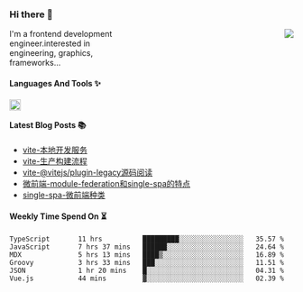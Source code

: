 <!--
**zhaohuanyuu/zhaohuanyuu** is a ✨ _special_ ✨ repository because its `README.md` (this file) appears on your GitHub profile.
-->

### Hi there 👋

<picture>
  <source media="(prefers-color-scheme: dark)" srcset="https://github-readme-stats.vercel.app/api?username=zhaohuanyuu&count_private=true&show_icons=true&theme=city_lights&hide_title=true">
  <img align="right" src="https://github-readme-stats.vercel.app/api?username=zhaohuanyuu&count_private=true&show_icons=true&hide_title=true">
</picture>

<p align="left" style="width:40%">I'm a frontend development engineer.interested in engineering, graphics, frameworks...</p>

#### Languages And Tools ✨

<img align="left" height="20" src="https://skillicons.dev/icons?i=js,ts,nodejs,rust,react,vue,svelte,gatsby,graphql,nestjs" />

</br>

#### Latest Blog Posts 📚
<!-- BLOG-POST-LIST:START -->
- [vite-本地开发服务](https://auu.zone/post/vite-server)
- [vite-生产构建流程](https://auu.zone/post/vite-build)
- [vite-@vitejs/plugin-legacy源码阅读](https://auu.zone/post/vite-legacy)
- [微前端-module-federation和single-spa的特点](https://auu.zone/post/micro-fe)
- [single-spa-微前端种类](https://auu.zone/post/single-spa-note)
<!-- BLOG-POST-LIST:END -->

#### Weekly Time Spend On ⏳
<!--START_SECTION:waka-->

```text
TypeScript       11 hrs          █████████░░░░░░░░░░░░░░░░   35.57 %
JavaScript       7 hrs 37 mins   ██████░░░░░░░░░░░░░░░░░░░   24.64 %
MDX              5 hrs 13 mins   ████▒░░░░░░░░░░░░░░░░░░░░   16.89 %
Groovy           3 hrs 33 mins   ███░░░░░░░░░░░░░░░░░░░░░░   11.51 %
JSON             1 hr 20 mins    █░░░░░░░░░░░░░░░░░░░░░░░░   04.31 %
Vue.js           44 mins         ▓░░░░░░░░░░░░░░░░░░░░░░░░   02.39 %
```

<!--END_SECTION:waka-->
